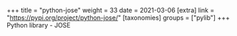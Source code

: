 +++
title = "python-jose"
weight = 33
date = 2021-03-06
[extra]
link = "https://pypi.org/project/python-jose/"
[taxonomies]
groups = ["pylib"]
+++
Python library - JOSE

